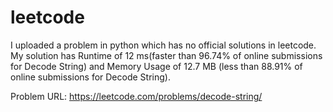 # leetcode

I uploaded a problem in python which has no official solutions in leetcode.
My solution has Runtime of 12 ms(faster than 96.74% of online submissions for Decode String) and Memory Usage of 12.7 MB (less than 88.91% of online submissions for Decode String).

Problem URL:  https://leetcode.com/problems/decode-string/
